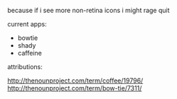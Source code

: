 because if i see more non-retina icons i might rage quit

current apps:
- bowtie
- shady
- caffeine

attributions:

http://thenounproject.com/term/coffee/19796/
http://thenounproject.com/term/bow-tie/7311/
